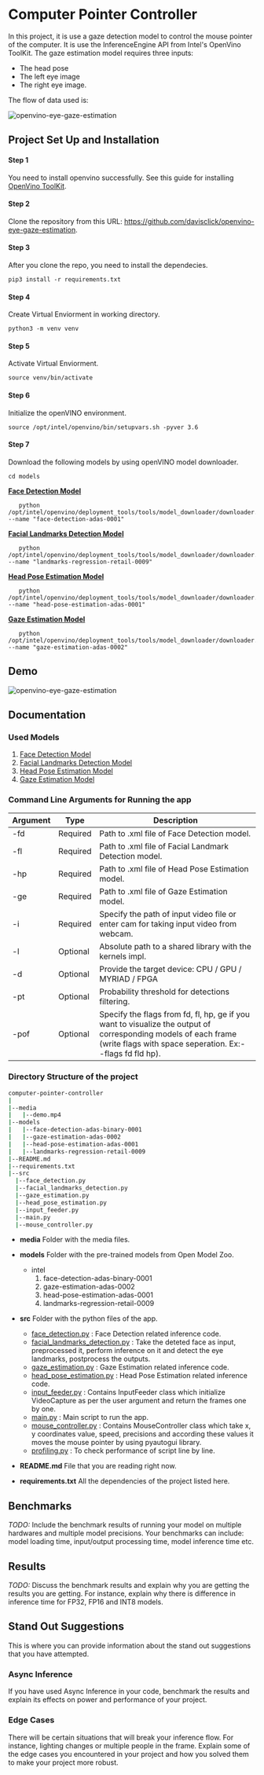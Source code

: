 # Computer Pointer Controller

In this project, it is use a gaze detection model to control the mouse pointer of the computer.
It is use the InferenceEngine API from Intel's OpenVino ToolKit. The gaze estimation model requires three inputs:
 - The head pose
 - The left eye image
 - The right eye image.
 
The flow of data used is:

![openvino-eye-gaze-estimation](./media/pipeline.png)

## Project Set Up and Installation

#### Step 1
You need to install openvino successfully.
See this guide for installing [OpenVino ToolKit](https://software.intel.com/content/www/us/en/develop/tools/openvino-toolkit/choose-download.html).

#### Step 2
Clone the repository from this URL: https://github.com/davisclick/openvino-eye-gaze-estimation.

#### Step 3
After you clone the repo, you need to install the dependecies.

	pip3 install -r requirements.txt

#### Step 4
Create Virtual Enviorment in working directory.

 	python3 -m venv venv

#### Step 5
Activate Virtual Enviorment.

 	source venv/bin/activate

#### Step 6
Initialize the openVINO environment.

	source /opt/intel/openvino/bin/setupvars.sh -pyver 3.6

#### Step 7
Download the following models by using openVINO model downloader.

	cd models

**[Face Detection Model](https://docs.openvinotoolkit.org/latest/_models_intel_face_detection_adas_binary_0001_description_face_detection_adas_binary_0001.html)**
 ```
	python /opt/intel/openvino/deployment_tools/tools/model_downloader/downloader.py --name "face-detection-adas-0001"
 ```
**[Facial Landmarks Detection Model](https://docs.openvinotoolkit.org/latest/_models_intel_landmarks_regression_retail_0009_description_landmarks_regression_retail_0009.html)**
 ```
	python /opt/intel/openvino/deployment_tools/tools/model_downloader/downloader.py --name "landmarks-regression-retail-0009"
 ```
**[Head Pose Estimation Model](https://docs.openvinotoolkit.org/latest/_models_intel_head_pose_estimation_adas_0001_description_head_pose_estimation_adas_0001.html)**
 ```
	python /opt/intel/openvino/deployment_tools/tools/model_downloader/downloader.py --name "head-pose-estimation-adas-0001"
 ```
**[Gaze Estimation Model](https://docs.openvinotoolkit.org/latest/_models_intel_gaze_estimation_adas_0002_description_gaze_estimation_adas_0002.html)**
 ```
	python /opt/intel/openvino/deployment_tools/tools/model_downloader/downloader.py --name "gaze-estimation-adas-0002"
 ```

## Demo


![openvino-eye-gaze-estimation](./media/demo.png)

## Documentation

### Used Models

1. [Face Detection Model](https://docs.openvinotoolkit.org/latest/_models_intel_face_detection_adas_binary_0001_description_face_detection_adas_binary_0001.html)
2. [Facial Landmarks Detection Model](https://docs.openvinotoolkit.org/latest/_models_intel_landmarks_regression_retail_0009_description_landmarks_regression_retail_0009.html)
3. [Head Pose Estimation Model](https://docs.openvinotoolkit.org/latest/_models_intel_head_pose_estimation_adas_0001_description_head_pose_estimation_adas_0001.html)
4. [Gaze Estimation Model](https://docs.openvinotoolkit.org/latest/_models_intel_gaze_estimation_adas_0002_description_gaze_estimation_adas_0002.html)

### Command Line Arguments for Running the app

Argument|Type|Description
| ------------- | ------------- | -------------
-fd | Required | Path to .xml file of Face Detection model.
-fl | Required | Path to .xml file of Facial Landmark Detection model.
-hp| Required | Path to .xml file of Head Pose Estimation model.
-ge| Required | Path to .xml file of Gaze Estimation model.
-i| Required | Specify the path of input video file or enter cam for taking input video from webcam.
-l| Optional | Absolute path to a shared library with the kernels impl.
-d | Optional | Provide the target device: CPU / GPU / MYRIAD / FPGA
-pt  | Optional | Probability threshold for detections filtering.
-pof | Optional | Specify the flags from fd, fl, hp, ge if you want to visualize the output of corresponding models of each frame (write flags with space seperation. Ex:- -flags fd fld hp).

 ### Directory Structure of the project
  ```bash
computer-pointer-controller  
|
|--media
|   |--demo.mp4
|--models
|   |--face-detection-adas-binary-0001
|   |--gaze-estimation-adas-0002
|   |--head-pose-estimation-adas-0001
|   |--landmarks-regression-retail-0009
|--README.md
|--requirements.txt
|--src
    |--face_detection.py
    |--facial_landmarks_detection.py
    |--gaze_estimation.py
    |--head_pose_estimation.py
    |--input_feeder.py
    |--main.py
    |--mouse_controller.py
```
- <b>media</b> Folder with the media files.
- <b>models</b> Folder with the pre-trained models from Open Model Zoo.
    - intel
        1. face-detection-adas-binary-0001
        2. gaze-estimation-adas-0002
        3. head-pose-estimation-adas-0001
        4. landmarks-regression-retail-0009
- <b>src</b> Folder with the python files of the app.
    + [face_detection.py](./src/face_detection.py) : Face Detection related inference code.
    + [facial_landmarks_detection.py](./src/facial_landmarks_detection.py) : Take the deteted face as input, preprocessed it, perform inference on it and detect the eye landmarks, postprocess the outputs.
    + [gaze_estimation.py](./src/gaze_estimation.py) : Gaze Estimation related inference code.
    + [head_pose_estimation.py](./src/head_pose_estimation.py) : Head Pose Estimation related inference code.
    + [input_feeder.py](./src/input_feeder.py) : Contains InputFeeder class which initialize VideoCapture as per the user argument and return the frames one by one.
	+ [main.py](./src/driver.py) : Main script to run the app.
    + [mouse_controller.py](./src/mouse_controller.py) : Contains MouseController class which take x, y coordinates value, speed, precisions and according these values it moves the mouse pointer by using pyautogui library.
    + [profiling.py](./src/profiling.py) : To check performance of script line by line.
   
- <b>README.md</b> File that you are reading right now.
- <b>requirements.txt</b> All the dependencies of the project listed here.

## Benchmarks
*TODO:* Include the benchmark results of running your model on multiple hardwares and multiple model precisions. Your benchmarks can include: model loading time, input/output processing time, model inference time etc.

## Results
*TODO:* Discuss the benchmark results and explain why you are getting the results you are getting. For instance, explain why there is difference in inference time for FP32, FP16 and INT8 models.

## Stand Out Suggestions
This is where you can provide information about the stand out suggestions that you have attempted.

### Async Inference
If you have used Async Inference in your code, benchmark the results and explain its effects on power and performance of your project.

### Edge Cases
There will be certain situations that will break your inference flow. For instance, lighting changes or multiple people in the frame. Explain some of the edge cases you encountered in your project and how you solved them to make your project more robust.
